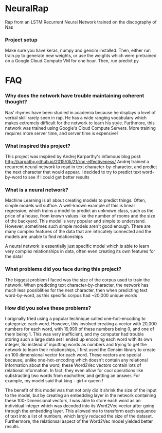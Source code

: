 # NeuralRap
Rap from an LSTM Recurrent Neural Network trained on the discography of Nas

### Project setup
Make sure you have keras, numpy and gensim installed.
Then, either run train.py to generate new weights, or use the weights which were pretrained on a Google Cloud Compute VM for one hour.
Then, run predict.py

# FAQ

### Why does the network have trouble maintaining coherent thought?
Nas' rhymes have been studied in academia because he displays a level of verbal skill rarely seen in rap. He has a wide ranging vocabulary which makes extremely difficult for the network to learn his style. Furthmore, this network was trained using Google's Cloud Compute Servers. More training requires more server time, and server time is expensive!

### What inspired this project?
This project was inspired by Andrej Karparthy's infamous blog post: http://karpathy.github.io/2015/05/21/rnn-effectiveness/ 
Andrej trained a recurrent neural network to read in text character-by-character, and predict the next character that would appear. I decided to try to predict text word-by-word to see if I could get better results

### What is a neural network?
Machine Learning is all about creating models to predict things. Often, simple models will suffice. A well-known example of this is linear regression, which trains a model to predict an unknown class, such as the price of a house, from known values like the number of rooms and the size of the backyard. This model is very popular and simple to understand.
However, sometimes such simple models aren't good enough. There are many complex features of the data that are intricately connected and the models are unable to find relationships

A neural network is essentially just specific model which is able to learn very complex relationships in data, often even creating its own features for the data!

### What problems did you face during this project?
The biggest problem I faced was the size of the corpus used to train the network. When predicting text character-by-character, the network has much less possiblities for the next character, then when predicting text word-by-word, as this specific corpus had ~20,000 unique words

### How did you solve these problems?
I originally tried using a popular technique called one-hot-encoding to categorize each word. However, this involved creating a vector with 20,000 numbers for each word, with 19,999 of these numbers being 0, and one of them being 1. This was very inefficient, and my computer had trouble storing such a large data set I ended up encoding each word with its own integer, 
So instead of inputting words as numbers and trying to get the network to learn their relationships, I first used the Gensim library to create an 100 dimensional vector for each word. These vectors are special because, unlike one-hot-encoding which doesn't contain any relational information about the word, these Word2Vec vectors contain lots of relational information. In fact, they even allow for cool operations like substracting two words from eachother, and getting an answer. For example, my model said that king - girl = queen !

The benefit of this model was that not only did it shrink the size of the input to the model, but by creating an embedding layer in the network containing these 100-Dimensional vectors, I was able to store each word as an individual integer which was decoded into its Word2Vec vector after going through the embedding layer. This allowed me to transform each sequence of text into a list of numbers, which largly reduced the size of the dataset. Furthermore, the relationsal aspect of the Word2Vec model yielded better results.

